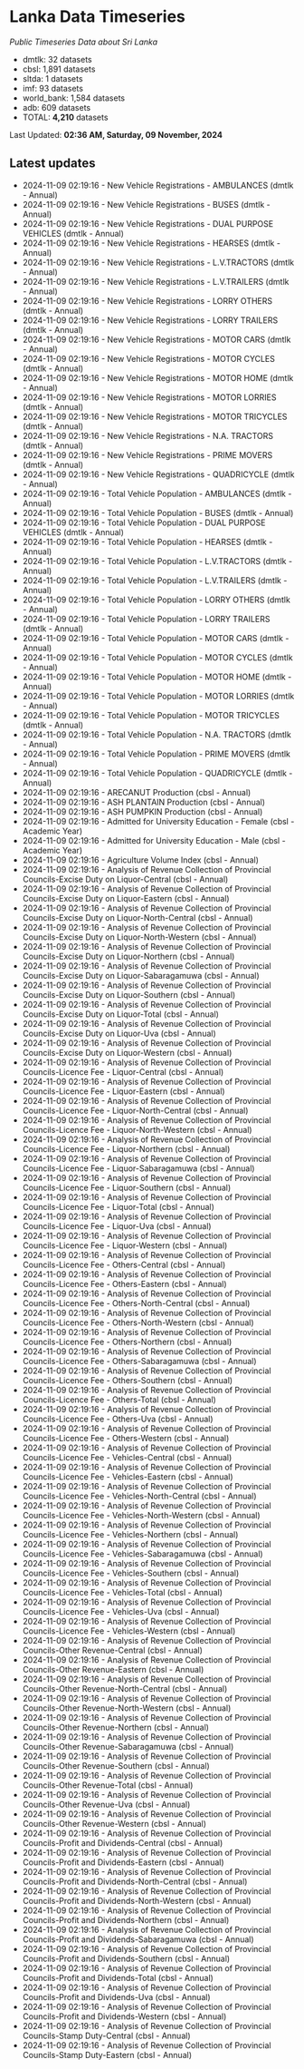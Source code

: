 # Lanka Data Timeseries
*Public Timeseries Data about Sri Lanka*

* dmtlk: 32 datasets
* cbsl: 1,891 datasets
* sltda: 1 datasets
* imf: 93 datasets
* world_bank: 1,584 datasets
* adb: 609 datasets
* TOTAL: **4,210** datasets

Last Updated: **02:36 AM, Saturday, 09 November, 2024**

## Latest updates

* 2024-11-09 02:19:16 - New Vehicle Registrations - AMBULANCES (dmtlk - Annual)
* 2024-11-09 02:19:16 - New Vehicle Registrations - BUSES (dmtlk - Annual)
* 2024-11-09 02:19:16 - New Vehicle Registrations - DUAL PURPOSE VEHICLES (dmtlk - Annual)
* 2024-11-09 02:19:16 - New Vehicle Registrations - HEARSES (dmtlk - Annual)
* 2024-11-09 02:19:16 - New Vehicle Registrations - L.V.TRACTORS (dmtlk - Annual)
* 2024-11-09 02:19:16 - New Vehicle Registrations - L.V.TRAILERS (dmtlk - Annual)
* 2024-11-09 02:19:16 - New Vehicle Registrations - LORRY OTHERS (dmtlk - Annual)
* 2024-11-09 02:19:16 - New Vehicle Registrations - LORRY TRAILERS (dmtlk - Annual)
* 2024-11-09 02:19:16 - New Vehicle Registrations - MOTOR CARS (dmtlk - Annual)
* 2024-11-09 02:19:16 - New Vehicle Registrations - MOTOR CYCLES (dmtlk - Annual)
* 2024-11-09 02:19:16 - New Vehicle Registrations - MOTOR HOME (dmtlk - Annual)
* 2024-11-09 02:19:16 - New Vehicle Registrations - MOTOR LORRIES (dmtlk - Annual)
* 2024-11-09 02:19:16 - New Vehicle Registrations - MOTOR TRICYCLES (dmtlk - Annual)
* 2024-11-09 02:19:16 - New Vehicle Registrations - N.A. TRACTORS (dmtlk - Annual)
* 2024-11-09 02:19:16 - New Vehicle Registrations - PRIME MOVERS (dmtlk - Annual)
* 2024-11-09 02:19:16 - New Vehicle Registrations - QUADRICYCLE (dmtlk - Annual)
* 2024-11-09 02:19:16 - Total Vehicle Population - AMBULANCES (dmtlk - Annual)
* 2024-11-09 02:19:16 - Total Vehicle Population - BUSES (dmtlk - Annual)
* 2024-11-09 02:19:16 - Total Vehicle Population - DUAL PURPOSE VEHICLES (dmtlk - Annual)
* 2024-11-09 02:19:16 - Total Vehicle Population - HEARSES (dmtlk - Annual)
* 2024-11-09 02:19:16 - Total Vehicle Population - L.V.TRACTORS (dmtlk - Annual)
* 2024-11-09 02:19:16 - Total Vehicle Population - L.V.TRAILERS (dmtlk - Annual)
* 2024-11-09 02:19:16 - Total Vehicle Population - LORRY OTHERS (dmtlk - Annual)
* 2024-11-09 02:19:16 - Total Vehicle Population - LORRY TRAILERS (dmtlk - Annual)
* 2024-11-09 02:19:16 - Total Vehicle Population - MOTOR CARS (dmtlk - Annual)
* 2024-11-09 02:19:16 - Total Vehicle Population - MOTOR CYCLES (dmtlk - Annual)
* 2024-11-09 02:19:16 - Total Vehicle Population - MOTOR HOME (dmtlk - Annual)
* 2024-11-09 02:19:16 - Total Vehicle Population - MOTOR LORRIES (dmtlk - Annual)
* 2024-11-09 02:19:16 - Total Vehicle Population - MOTOR TRICYCLES (dmtlk - Annual)
* 2024-11-09 02:19:16 - Total Vehicle Population - N.A. TRACTORS (dmtlk - Annual)
* 2024-11-09 02:19:16 - Total Vehicle Population - PRIME MOVERS (dmtlk - Annual)
* 2024-11-09 02:19:16 - Total Vehicle Population - QUADRICYCLE (dmtlk - Annual)
* 2024-11-09 02:19:16 - ARECANUT Production (cbsl - Annual)
* 2024-11-09 02:19:16 - ASH PLANTAIN Production (cbsl - Annual)
* 2024-11-09 02:19:16 - ASH PUMPKIN Production (cbsl - Annual)
* 2024-11-09 02:19:16 - Admitted for University Education - Female (cbsl - Academic Year)
* 2024-11-09 02:19:16 - Admitted for University Education - Male (cbsl - Academic Year)
* 2024-11-09 02:19:16 - Agriculture Volume Index (cbsl - Annual)
* 2024-11-09 02:19:16 - Analysis of Revenue Collection of Provincial Councils-Excise Duty on Liquor-Central (cbsl - Annual)
* 2024-11-09 02:19:16 - Analysis of Revenue Collection of Provincial Councils-Excise Duty on Liquor-Eastern (cbsl - Annual)
* 2024-11-09 02:19:16 - Analysis of Revenue Collection of Provincial Councils-Excise Duty on Liquor-North-Central (cbsl - Annual)
* 2024-11-09 02:19:16 - Analysis of Revenue Collection of Provincial Councils-Excise Duty on Liquor-North-Western (cbsl - Annual)
* 2024-11-09 02:19:16 - Analysis of Revenue Collection of Provincial Councils-Excise Duty on Liquor-Northern (cbsl - Annual)
* 2024-11-09 02:19:16 - Analysis of Revenue Collection of Provincial Councils-Excise Duty on Liquor-Sabaragamuwa (cbsl - Annual)
* 2024-11-09 02:19:16 - Analysis of Revenue Collection of Provincial Councils-Excise Duty on Liquor-Southern (cbsl - Annual)
* 2024-11-09 02:19:16 - Analysis of Revenue Collection of Provincial Councils-Excise Duty on Liquor-Total (cbsl - Annual)
* 2024-11-09 02:19:16 - Analysis of Revenue Collection of Provincial Councils-Excise Duty on Liquor-Uva (cbsl - Annual)
* 2024-11-09 02:19:16 - Analysis of Revenue Collection of Provincial Councils-Excise Duty on Liquor-Western (cbsl - Annual)
* 2024-11-09 02:19:16 - Analysis of Revenue Collection of Provincial Councils-Licence Fee - Liquor-Central (cbsl - Annual)
* 2024-11-09 02:19:16 - Analysis of Revenue Collection of Provincial Councils-Licence Fee - Liquor-Eastern (cbsl - Annual)
* 2024-11-09 02:19:16 - Analysis of Revenue Collection of Provincial Councils-Licence Fee - Liquor-North-Central (cbsl - Annual)
* 2024-11-09 02:19:16 - Analysis of Revenue Collection of Provincial Councils-Licence Fee - Liquor-North-Western (cbsl - Annual)
* 2024-11-09 02:19:16 - Analysis of Revenue Collection of Provincial Councils-Licence Fee - Liquor-Northern (cbsl - Annual)
* 2024-11-09 02:19:16 - Analysis of Revenue Collection of Provincial Councils-Licence Fee - Liquor-Sabaragamuwa (cbsl - Annual)
* 2024-11-09 02:19:16 - Analysis of Revenue Collection of Provincial Councils-Licence Fee - Liquor-Southern (cbsl - Annual)
* 2024-11-09 02:19:16 - Analysis of Revenue Collection of Provincial Councils-Licence Fee - Liquor-Total (cbsl - Annual)
* 2024-11-09 02:19:16 - Analysis of Revenue Collection of Provincial Councils-Licence Fee - Liquor-Uva (cbsl - Annual)
* 2024-11-09 02:19:16 - Analysis of Revenue Collection of Provincial Councils-Licence Fee - Liquor-Western (cbsl - Annual)
* 2024-11-09 02:19:16 - Analysis of Revenue Collection of Provincial Councils-Licence Fee - Others-Central (cbsl - Annual)
* 2024-11-09 02:19:16 - Analysis of Revenue Collection of Provincial Councils-Licence Fee - Others-Eastern (cbsl - Annual)
* 2024-11-09 02:19:16 - Analysis of Revenue Collection of Provincial Councils-Licence Fee - Others-North-Central (cbsl - Annual)
* 2024-11-09 02:19:16 - Analysis of Revenue Collection of Provincial Councils-Licence Fee - Others-North-Western (cbsl - Annual)
* 2024-11-09 02:19:16 - Analysis of Revenue Collection of Provincial Councils-Licence Fee - Others-Northern (cbsl - Annual)
* 2024-11-09 02:19:16 - Analysis of Revenue Collection of Provincial Councils-Licence Fee - Others-Sabaragamuwa (cbsl - Annual)
* 2024-11-09 02:19:16 - Analysis of Revenue Collection of Provincial Councils-Licence Fee - Others-Southern (cbsl - Annual)
* 2024-11-09 02:19:16 - Analysis of Revenue Collection of Provincial Councils-Licence Fee - Others-Total (cbsl - Annual)
* 2024-11-09 02:19:16 - Analysis of Revenue Collection of Provincial Councils-Licence Fee - Others-Uva (cbsl - Annual)
* 2024-11-09 02:19:16 - Analysis of Revenue Collection of Provincial Councils-Licence Fee - Others-Western (cbsl - Annual)
* 2024-11-09 02:19:16 - Analysis of Revenue Collection of Provincial Councils-Licence Fee - Vehicles-Central (cbsl - Annual)
* 2024-11-09 02:19:16 - Analysis of Revenue Collection of Provincial Councils-Licence Fee - Vehicles-Eastern (cbsl - Annual)
* 2024-11-09 02:19:16 - Analysis of Revenue Collection of Provincial Councils-Licence Fee - Vehicles-North-Central (cbsl - Annual)
* 2024-11-09 02:19:16 - Analysis of Revenue Collection of Provincial Councils-Licence Fee - Vehicles-North-Western (cbsl - Annual)
* 2024-11-09 02:19:16 - Analysis of Revenue Collection of Provincial Councils-Licence Fee - Vehicles-Northern (cbsl - Annual)
* 2024-11-09 02:19:16 - Analysis of Revenue Collection of Provincial Councils-Licence Fee - Vehicles-Sabaragamuwa (cbsl - Annual)
* 2024-11-09 02:19:16 - Analysis of Revenue Collection of Provincial Councils-Licence Fee - Vehicles-Southern (cbsl - Annual)
* 2024-11-09 02:19:16 - Analysis of Revenue Collection of Provincial Councils-Licence Fee - Vehicles-Total (cbsl - Annual)
* 2024-11-09 02:19:16 - Analysis of Revenue Collection of Provincial Councils-Licence Fee - Vehicles-Uva (cbsl - Annual)
* 2024-11-09 02:19:16 - Analysis of Revenue Collection of Provincial Councils-Licence Fee - Vehicles-Western (cbsl - Annual)
* 2024-11-09 02:19:16 - Analysis of Revenue Collection of Provincial Councils-Other Revenue-Central (cbsl - Annual)
* 2024-11-09 02:19:16 - Analysis of Revenue Collection of Provincial Councils-Other Revenue-Eastern (cbsl - Annual)
* 2024-11-09 02:19:16 - Analysis of Revenue Collection of Provincial Councils-Other Revenue-North-Central (cbsl - Annual)
* 2024-11-09 02:19:16 - Analysis of Revenue Collection of Provincial Councils-Other Revenue-North-Western (cbsl - Annual)
* 2024-11-09 02:19:16 - Analysis of Revenue Collection of Provincial Councils-Other Revenue-Northern (cbsl - Annual)
* 2024-11-09 02:19:16 - Analysis of Revenue Collection of Provincial Councils-Other Revenue-Sabaragamuwa (cbsl - Annual)
* 2024-11-09 02:19:16 - Analysis of Revenue Collection of Provincial Councils-Other Revenue-Southern (cbsl - Annual)
* 2024-11-09 02:19:16 - Analysis of Revenue Collection of Provincial Councils-Other Revenue-Total (cbsl - Annual)
* 2024-11-09 02:19:16 - Analysis of Revenue Collection of Provincial Councils-Other Revenue-Uva (cbsl - Annual)
* 2024-11-09 02:19:16 - Analysis of Revenue Collection of Provincial Councils-Other Revenue-Western (cbsl - Annual)
* 2024-11-09 02:19:16 - Analysis of Revenue Collection of Provincial Councils-Profit and Dividends-Central (cbsl - Annual)
* 2024-11-09 02:19:16 - Analysis of Revenue Collection of Provincial Councils-Profit and Dividends-Eastern (cbsl - Annual)
* 2024-11-09 02:19:16 - Analysis of Revenue Collection of Provincial Councils-Profit and Dividends-North-Central (cbsl - Annual)
* 2024-11-09 02:19:16 - Analysis of Revenue Collection of Provincial Councils-Profit and Dividends-North-Western (cbsl - Annual)
* 2024-11-09 02:19:16 - Analysis of Revenue Collection of Provincial Councils-Profit and Dividends-Northern (cbsl - Annual)
* 2024-11-09 02:19:16 - Analysis of Revenue Collection of Provincial Councils-Profit and Dividends-Sabaragamuwa (cbsl - Annual)
* 2024-11-09 02:19:16 - Analysis of Revenue Collection of Provincial Councils-Profit and Dividends-Southern (cbsl - Annual)
* 2024-11-09 02:19:16 - Analysis of Revenue Collection of Provincial Councils-Profit and Dividends-Total (cbsl - Annual)
* 2024-11-09 02:19:16 - Analysis of Revenue Collection of Provincial Councils-Profit and Dividends-Uva (cbsl - Annual)
* 2024-11-09 02:19:16 - Analysis of Revenue Collection of Provincial Councils-Profit and Dividends-Western (cbsl - Annual)
* 2024-11-09 02:19:16 - Analysis of Revenue Collection of Provincial Councils-Stamp Duty-Central (cbsl - Annual)
* 2024-11-09 02:19:16 - Analysis of Revenue Collection of Provincial Councils-Stamp Duty-Eastern (cbsl - Annual)